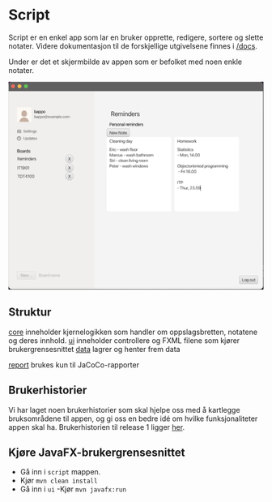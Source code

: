 # Script

Script er en enkel app som lar en bruker opprette, redigere, sortere og slette notater. Videre dokumentasjon til de forskjellige utgivelsene finnes i [/docs](/docs).

Under er det et skjermbilde av appen som er befolket med noen enkle notater. 

![](/docs/release1/img/JavaFXinterface.png)

## Struktur

[core](/script/core/) inneholder kjernelogikken som handler om oppslagsbretten, notatene og deres innhold.
[ui](/script/ui/) inneholder controllere og FXML filene som kjører brukergrensesnittet
[data](/script/data/) lagrer og henter frem data

[report](/script/report/) brukes kun til JaCoCo-rapporter


## Brukerhistorier
Vi har laget noen brukerhistorier som skal hjelpe oss med å kartlegge bruksområdene til appen, og gi oss en bedre idé om hvilke funksjonaliteter appen skal ha.
Brukerhistorien til release 1 ligger [her](/docs/release1/userStories.md). 


## Kjøre JavaFX-brukergrensesnittet
- Gå inn i `script` mappen.
- Kjør `mvn clean install`
- Gå inn i `ui`
-Kjør `mvn javafx:run`




